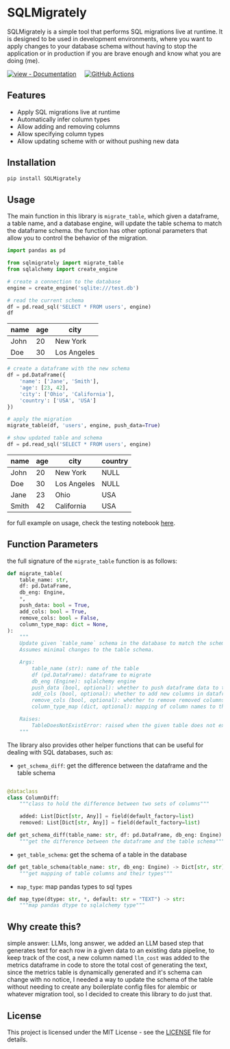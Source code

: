 # SQLMigrately

SQLMigrately is a simple tool that performs SQL migrations live at runtime. It
is designed to be used in development environments, where you want to apply
changes to your database schema without having to stop the application or in
production if you are brave enough and know what you are doing (me).

[![view - Documentation](https://img.shields.io/badge/PyPi-0.1.1-blue?style=for-the-badge)](https://pypi.org/project/SQLMigrately "view package on PyPi")
&nbsp;&nbsp;&nbsp;
[![GitHub Actions](https://img.shields.io/badge/github%20actions-%232671E5.svg?style=for-the-badge&logo=githubactions&logoColor=white)](https://github.com/Blacksuan19/sqlmigrately/actions "Build with github actions")

## Features

- Apply SQL migrations live at runtime
- Automatically infer column types
- Allow adding and removing columns
- Allow specifying column types
- Allow updating scheme with or without pushing new data

## Installation

```bash
pip install SQLMigrately
```

## Usage

The main function in this library is `migrate_table`, which given a dataframe, a
table name, and a database engine, will update the table schema to match the
dataframe schema. the function has other optional parameters that allow you to
control the behavior of the migration.

```python
import pandas as pd

from sqlmigrately import migrate_table
from sqlalchemy import create_engine

# create a connection to the database
engine = create_engine('sqlite:///test.db')

# read the current schema
df = pd.read_sql('SELECT * FROM users', engine)
df
```

| name | age | city        |
| ---- | --- | ----------- |
| John | 20  | New York    |
| Doe  | 30  | Los Angeles |

```python
# create a dataframe with the new schema
df = pd.DataFrame({
    'name': ['Jane', 'Smith'],
    'age': [23, 42],
    'city': ['Ohio', 'California'],
    'country': ['USA', 'USA']
})

# apply the migration
migrate_table(df, 'users', engine, push_data=True)

# show updated table and schema
df = pd.read_sql('SELECT * FROM users', engine)
```

| name  | age | city        | country |
| ----- | --- | ----------- | ------- |
| John  | 20  | New York    | NULL    |
| Doe   | 30  | Los Angeles | NULL    |
| Jane  | 23  | Ohio        | USA     |
| Smith | 42  | California  | USA     |

for full example on usage, check the testing notebook [here](./test.ipynb).

## Function Parameters

the full signature of the `migrate_table` function is as follows:

```python
def migrate_table(
    table_name: str,
    df: pd.DataFrame,
    db_eng: Engine,
    *,
    push_data: bool = True,
    add_cols: bool = True,
    remove_cols: bool = False,
    column_type_map: dict = None,
):
    """
    Update given `table_name` schema in the database to match the schema of the given `df`.
    Assumes minimal changes to the table schema.

    Args:
        table_name (str): name of the table
        df (pd.DataFrame): dataframe to migrate
        db_eng (Engine): sqlalchemy engine
        push_data (bool, optional): whether to push dataframe data to the table. Defaults to True.
        add_cols (bool, optional): whether to add new columns in dataframe to the table. Defaults to True.
        remove_cols (bool, optional): whether to remove removed columns from the table. Defaults to False.
        column_type_map (dict, optional): mapping of column names to their types. Defaults to None, which means that the types are inferred from the dataframe.

    Raises:
        TableDoesNotExistError: raised when the given table does not exist in the database
    """
```

The library also provides other helper functions that can be useful for dealing
with SQL databases, such as:

- `get_schema_diff`: get the difference between the dataframe and the table
  schema

```python

@dataclass
class ColumnDiff:
    """class to hold the difference between two sets of columns"""

    added: List[Dict[str, Any]] = field(default_factory=list)
    removed: List[Dict[str, Any]] = field(default_factory=list)

def get_schema_diff(table_name: str, df: pd.DataFrame, db_eng: Engine) -> ColumnDiff:
    """get the difference between the dataframe and the table schema"""

```

- `get_table_schema`: get the schema of a table in the database

```python
def get_table_schema(table_name: str, db_eng: Engine) -> Dict[str, str]:
    """get mapping of table columns and their types"""
```

- `map_type`: map pandas types to sql types

```python
def map_type(dtype: str, *, default: str = "TEXT") -> str:
    """map pandas dtype to sqlalchemy type"""
```

## Why create this?

simple answer: LLMs, long answer, we added an LLM based step that generates text
for each row in a given data to an existing data pipeline, to keep track of the
cost, a new column named `llm_cost` was added to the metrics dataframe in code
to store the total cost of generating the text, since the metrics table is
dynamically generated and it's schema can change with no notice, I needed a way
to update the schema of the table without needing to create any boilerplate
config files for alembic or whatever migration tool, so I decided to create this
library to do just that.

## License

This project is licensed under the MIT License - see the [LICENSE](./LICENSE)
file for details.
